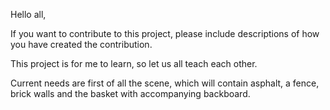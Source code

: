 Hello all,

If you want to contribute to this project, please include descriptions of 
how you have created the contribution.

This project is for me to learn, so let us all teach each other.

Current needs are first of all the scene, which will contain asphalt,
a fence, brick walls and the basket with accompanying backboard.
